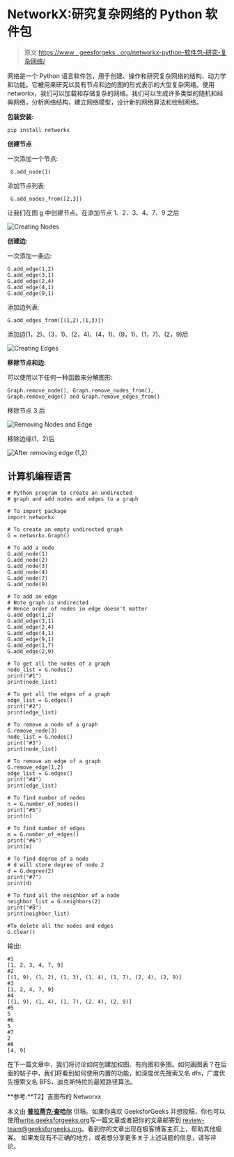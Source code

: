 # NetworkX:研究复杂网络的 Python 软件包

> 原文:[https://www . geesforgeks . org/networkx-python-软件包-研究-复杂网络/](https://www.geeksforgeeks.org/networkx-python-software-package-study-complex-networks/)

网络是一个 Python 语言软件包，用于创建、操作和研究复杂网络的结构、动力学和功能。它被用来研究以具有节点和边的图的形式表示的大型复杂网络。使用 networkx，我们可以加载和存储复杂的网络。我们可以生成许多类型的随机和经典网络，分析网络结构，建立网络模型，设计新的网络算法和绘制网络。

**包装安装:**

```
pip install networkx
```

**创建节点**

一次添加一个节点:

```
 G.add_node(1)
```

添加节点列表:

```
 G.add_nodes_from([2,3])
```

让我们在图 g 中创建节点。在添加节点 1、2、3、4、7、9 之后

![Creating Nodes](img/56e9ab7df93c5847bf21366790ca99b9.png)

**创建边:**

一次添加一条边:

```
G.add_edge(1,2)
G.add_edge(3,1)
G.add_edge(2,4)
G.add_edge(4,1)
G.add_edge(9,1)
```

添加边列表:

```
G.add_edges_from([(1,2),(1,3)])
```

添加边(1，2)、(3，1)、(2，4)、(4，1)、(9，1)、(1，7)、(2，9)后

![Creating Edges](img/d144101b15df76be83e7bfa8859ebb42.png)

**移除节点和边:**

可以使用以下任何一种函数来分解图形:

```
Graph.remove_node(), Graph.remove_nodes_from(),
Graph.remove_edge() and Graph.remove_edges_from()
```

移除节点 3 后

![Removing Nodes and Edge](img/e3ca98da29c711b9be885fa2a31a98cb.png)

移除边缘(1，2)后

![After removing edge (1,2) ](img/e9d5676ee4ad7fb52b9822363a51ba11.png)

## 计算机编程语言

```
# Python program to create an undirected 
# graph and add nodes and edges to a graph

# To import package
import networkx

# To create an empty undirected graph
G = networkx.Graph()

# To add a node
G.add_node(1)
G.add_node(2)
G.add_node(3)
G.add_node(4)
G.add_node(7)
G.add_node(9)

# To add an edge
# Note graph is undirected
# Hence order of nodes in edge doesn't matter
G.add_edge(1,2)
G.add_edge(3,1)
G.add_edge(2,4)
G.add_edge(4,1)
G.add_edge(9,1)
G.add_edge(1,7)
G.add_edge(2,9)

# To get all the nodes of a graph
node_list = G.nodes()
print("#1")
print(node_list)

# To get all the edges of a graph
edge_list = G.edges()
print("#2")
print(edge_list)

# To remove a node of a graph
G.remove_node(3)
node_list = G.nodes()
print("#3")
print(node_list)

# To remove an edge of a graph
G.remove_edge(1,2)
edge_list = G.edges()
print("#4")
print(edge_list)

# To find number of nodes
n = G.number_of_nodes()
print("#5")
print(n)

# To find number of edges
m = G.number_of_edges()
print("#6")
print(m)

# To find degree of a node
# d will store degree of node 2
d = G.degree(2)
print("#7")
print(d)

# To find all the neighbor of a node
neighbor_list = G.neighbors(2)
print("#8")
print(neighbor_list)

#To delete all the nodes and edges
G.clear()
```

输出:

```
#1
[1, 2, 3, 4, 7, 9]
#2
[(1, 9), (1, 2), (1, 3), (1, 4), (1, 7), (2, 4), (2, 9)]
#3
[1, 2, 4, 7, 9]
#4
[(1, 9), (1, 4), (1, 7), (2, 4), (2, 9)]
#5
5
#6
5
#7
2
#8
[4, 9]
```

在下一篇文章中，我们将讨论如何创建加权图、有向图和多图。如何画图表？在后面的帖子中，我们将看到如何使用内置的功能，如深度优先搜索又名 dfs，广度优先搜索又名 BFS，迪克斯特拉的最短路径算法。

**参考:**T2】吉图布的 Networxx

本文由 [**普拉蒂克·查哈尔**](https://github.com/pratik-chhajer) 供稿。如果你喜欢 GeeksforGeeks 并想投稿，你也可以使用[write.geeksforgeeks.org](http://www.write.geeksforgeeks.org)写一篇文章或者把你的文章邮寄到 review-team@geeksforgeeks.org。看到你的文章出现在极客博客主页上，帮助其他极客。
如果发现有不正确的地方，或者想分享更多关于上述话题的信息，请写评论。